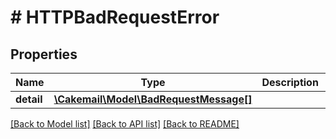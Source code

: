# # HTTPBadRequestError

## Properties

Name | Type | Description | Notes
------------ | ------------- | ------------- | -------------
**detail** | [**\Cakemail\Model\BadRequestMessage[]**](BadRequestMessage.md) |  | 

[[Back to Model list]](../../README.md#documentation-for-models) [[Back to API list]](../../README.md#documentation-for-api-endpoints) [[Back to README]](../../README.md)


